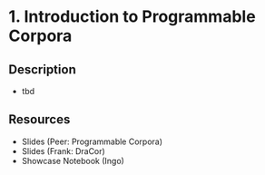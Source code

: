 # 1. Introduction to Programmable Corpora

## Description
* tbd

## Resources
* Slides (Peer: Programmable Corpora)
* Slides (Frank: DraCor)
* Showcase Notebook (Ingo)

